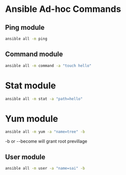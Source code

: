 # Ansible Ad-hoc Commands

## Ping module
```sh
ansible all -m ping
```

## Command module
```sh
ansible all -m command -a "touch hello"
```

# Stat module

```sh
ansible all -m stat -a "path=hello"
```

# Yum module

```sh
ansible all -m yum -a "name=tree" -b
```

-b or --become will grant root previllage

## User module

```sh
ansible all -m user -a "name=sai" -b
```